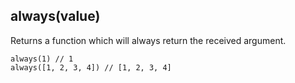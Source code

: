 ## always(value)

Returns a function which will always return the received argument.

    always(1) // 1
    always([1, 2, 3, 4]) // [1, 2, 3, 4]
